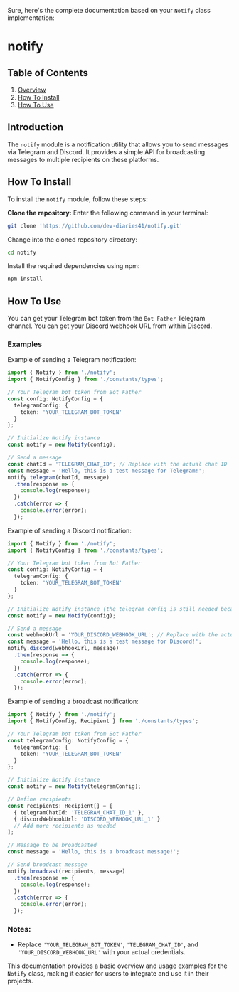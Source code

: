 Sure, here's the complete documentation based on your `Notify` class implementation:

# notify

## Table of Contents
1. [Overview](#overview)
2. [How To Install](#how-to-install)
3. [How To Use](#how-to-use)

## Introduction
<a name="overview"></a>
The `notify` module is a notification utility that allows you to send messages via Telegram and Discord. It provides a simple API for broadcasting messages to multiple recipients on these platforms.

## How To Install
<a name="how-to-install"></a>

To install the `notify` module, follow these steps:

**Clone the repository:**
Enter the following command in your terminal:

```bash
git clone 'https://github.com/dev-diaries41/notify.git'
```

Change into the cloned repository directory:

```bash
cd notify
```

Install the required dependencies using npm:

```bash
npm install
```

## How To Use
<a name="how-to-use"></a>
You can get your Telegram bot token from the `Bot Father` Telegram channel. You can get your Discord webhook URL from within Discord.

### Examples

Example of sending a Telegram notification:

```typescript
import { Notify } from './notify';
import { NotifyConfig } from './constants/types';

// Your Telegram bot token from Bot Father
const config: NotifyConfig = {
  telegramConfig: {
    token: 'YOUR_TELEGRAM_BOT_TOKEN'
  }
};

// Initialize Notify instance
const notify = new Notify(config);

// Send a message
const chatId = 'TELEGRAM_CHAT_ID'; // Replace with the actual chat ID
const message = 'Hello, this is a test message for Telegram!';
notify.telegram(chatId, message)
  .then(response => {
    console.log(response);
  })
  .catch(error => {
    console.error(error);
  });
```

Example of sending a Discord notification:

```typescript
import { Notify } from './notify';
import { NotifyConfig } from './constants/types';

// Your Telegram bot token from Bot Father
const config: NotifyConfig = {
  telegramConfig: {
    token: 'YOUR_TELEGRAM_BOT_TOKEN'
  }
};

// Initialize Notify instance (the telegram config is still needed because Notify extends TelegramBot class)
const notify = new Notify(config);

// Send a message
const webhookUrl = 'YOUR_DISCORD_WEBHOOK_URL'; // Replace with the actual webhook URL
const message = 'Hello, this is a test message for Discord!';
notify.discord(webhookUrl, message)
  .then(response => {
    console.log(response);
  })
  .catch(error => {
    console.error(error);
  });
```

Example of sending a broadcast notification:

```typescript
import { Notify } from './notify';
import { NotifyConfig, Recipient } from './constants/types';

// Your Telegram bot token from Bot Father
const telegramConfig: NotifyConfig = {
  telegramConfig: {
    token: 'YOUR_TELEGRAM_BOT_TOKEN'
  }
};

// Initialize Notify instance
const notify = new Notify(telegramConfig);

// Define recipients
const recipients: Recipient[] = [
  { telegramChatId: 'TELEGRAM_CHAT_ID_1' },
  { discordWebhookUrl: 'DISCORD_WEBHOOK_URL_1' }
  // Add more recipients as needed
];

// Message to be broadcasted
const message = 'Hello, this is a broadcast message!';

// Send broadcast message
notify.broadcast(recipients, message)
  .then(response => {
    console.log(response);
  })
  .catch(error => {
    console.error(error);
  });
```

### Notes:
- Replace `'YOUR_TELEGRAM_BOT_TOKEN'`, `'TELEGRAM_CHAT_ID'`, and `'YOUR_DISCORD_WEBHOOK_URL'` with your actual credentials.

This documentation provides a basic overview and usage examples for the `Notify` class, making it easier for users to integrate and use it in their projects.